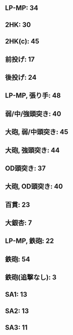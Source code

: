 ## LP-MP: 34

## 2HK: 30

## 2HK(c): 45

## 前投げ: 17

## 後投げ: 24

## LP-MP, 張り手: 48

## 弱/中/強頭突き: 40

## 大砲, 弱/中頭突き: 45

## 大砲, 強頭突き: 44

## OD頭突き: 37

## 大砲, OD頭突き: 40

## 百貫: 23

## 大銀杏: 7

## LP-MP, 鉄砲: 22

## 鉄砲: 54

## 鉄砲(追撃なし): 3

## SA1: 13

## SA2: 13

## SA3: 11

